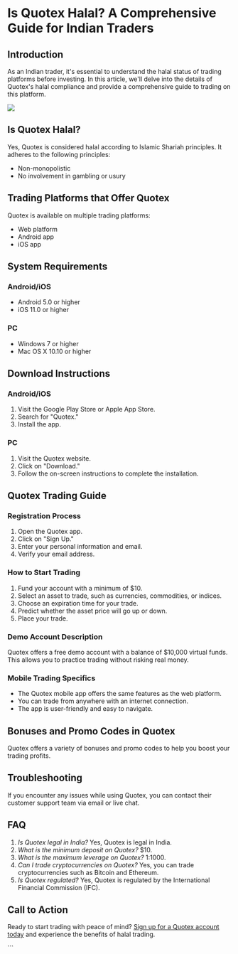 # Is Quotex Halal? A Comprehensive Guide for Indian Traders

## Introduction

As an Indian trader, it\'s essential to understand the halal status of
trading platforms before investing. In this article, we\'ll delve into
the details of Quotex\'s halal compliance and provide a comprehensive
guide to trading on this platform.

[![](https://static.quotex.io/files/4_en/300_250.jpg)](https://traff.sbs/brokerqxlid)

## Is Quotex Halal?

Yes, Quotex is considered halal according to Islamic Shariah principles.
It adheres to the following principles:

-   Non-monopolistic
-   No involvement in gambling or usury

## Trading Platforms that Offer Quotex

Quotex is available on multiple trading platforms:

-   Web platform
-   Android app
-   iOS app

## System Requirements

### Android/iOS

-   Android 5.0 or higher
-   iOS 11.0 or higher

### PC

-   Windows 7 or higher
-   Mac OS X 10.10 or higher

## Download Instructions

### Android/iOS

1.  Visit the Google Play Store or Apple App Store.
2.  Search for "Quotex."
3.  Install the app.

### PC

1.  Visit the Quotex website.
2.  Click on "Download."
3.  Follow the on-screen instructions to complete the installation.

## Quotex Trading Guide

### Registration Process

1.  Open the Quotex app.
2.  Click on "Sign Up."
3.  Enter your personal information and email.
4.  Verify your email address.

### How to Start Trading

1.  Fund your account with a minimum of \$10.
2.  Select an asset to trade, such as currencies, commodities, or
    indices.
3.  Choose an expiration time for your trade.
4.  Predict whether the asset price will go up or down.
5.  Place your trade.

### Demo Account Description

Quotex offers a free demo account with a balance of \$10,000 virtual
funds. This allows you to practice trading without risking real money.

### Mobile Trading Specifics

-   The Quotex mobile app offers the same features as the web platform.
-   You can trade from anywhere with an internet connection.
-   The app is user-friendly and easy to navigate.

## Bonuses and Promo Codes in Quotex

Quotex offers a variety of bonuses and promo codes to help you boost
your trading profits.

## Troubleshooting

If you encounter any issues while using Quotex, you can contact their
customer support team via email or live chat.

## FAQ

1.  *Is Quotex legal in India?* Yes, Quotex is legal in India.
2.  *What is the minimum deposit on Quotex?* \$10.
3.  *What is the maximum leverage on Quotex?* 1:1000.
4.  *Can I trade cryptocurrencies on Quotex?* Yes, you can trade
    cryptocurrencies such as Bitcoin and Ethereum.
5.  *Is Quotex regulated?* Yes, Quotex is regulated by the International
    Financial Commission (IFC).

## Call to Action

Ready to start trading with peace of mind? [Sign up for a Quotex account
today](\%22https://broker-qx.pro/sign-up/?lid=1102511\%22) and
experience the benefits of halal trading.

\`\`\`

